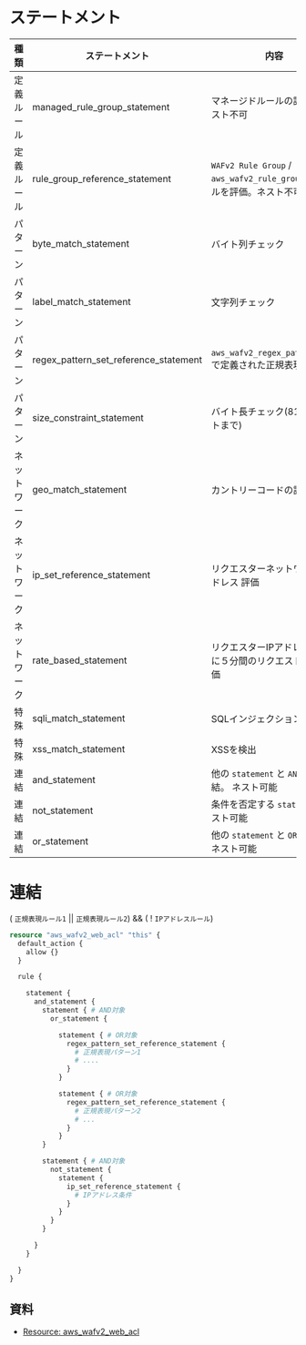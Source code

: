 # ステートメント


| 種類         | ステートメント                        | 内容                                                                   |
| ------------ | ------------------------------------- | ---------------------------------------------------------------------- |
| 定義ルール   | managed_rule_group_statement          | マネージドルールの評価。ネスト不可                                     |
| 定義ルール   | rule_group_reference_statement        | `WAFv2 Rule Group` / `aws_wafv2_rule_group` のルールを評価。ネスト不可 |
| パターン     | byte_match_statement                  | バイト列チェック                                                       |
| パターン     | label_match_statement                 | 文字列チェック                                                         |
| パターン     | regex_pattern_set_reference_statement | `aws_wafv2_regex_pattern_set` で定義された正規表現で評価               |
| パターン     | size_constraint_statement             | バイト長チェック(8192バイトまで)                                       |
| ネットワーク | geo_match_statement                   | カントリーコードの評価                                                 |
| ネットワーク | ip_set_reference_statement            | リクエスターネットワークアドレス 評価                                  |
| ネットワーク | rate_based_statement                  | リクエスターIPアドレスごとに５分間のリクエスト数で評価                 |
| 特殊         | sqli_match_statement                  | SQLインジェクション条件                                                |
| 特殊         | xss_match_statement                   | XSSを検出                                                              |
| 連結         | and_statement                         | 他の `statement` と `AND` で連結。 ネスト可能                          |
| 連結         | not_statement                         | 条件を否定する `statement` ネスト可能                                  |
| 連結         | or_statement                          | 他の `statement` と `OR` で連結。ネスト可能                            |


# 連結

( `正規表現ルール1` || `正規表現ルール2`) && ( ! `IPアドレスルール`)

~~~tf
resource "aws_wafv2_web_acl" "this" {
  default_action {
    allow {}
  }

  rule {

    statement {
      and_statement {
        statement { # AND対象
          or_statement {

            statement { # OR対象
              regex_pattern_set_reference_statement {
                # 正規表現パターン1
                # ....
              }
            }

            statement { # OR対象
              regex_pattern_set_reference_statement {
                # 正規表現パターン2
                # ...
              }
            }
        }

        statement { # AND対象
          not_statement {
            statement {
              ip_set_reference_statement {
                # IPアドレス条件
              }
            }
          }
        }

      }
    }

  }
}
~~~

## 資料

- [Resource: aws_wafv2_web_acl](https://registry.terraform.io/providers/hashicorp/aws/latest/docs/resources/wafv2_web_acl#byte-match-statement)
